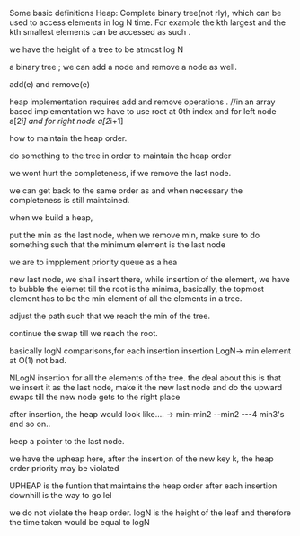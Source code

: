 Some basic definitions 
Heap: Complete binary tree(not rly), which can be used to access elements in log N time. For example the kth largest and the kth smallest elements can be accessed as such . 

we have the height of a tree to be atmost log N

a binary tree ; we can add a node and remove a node as well.

add(e) and remove(e)

heap implementation requires add and remove operations .
//in an array based implementation
we have to use root at 0th index 
and for left node a[2*i] and for right node a[2*i+1]

how to maintain the heap order.

do something to the tree in order to maintain the heap order

we wont hurt the completeness, if we remove the last node.

we can get back to the same order as and when necessary
the completeness is still maintained.


when we build a heap,

put the min as the last node, when we remove min, make sure to do something such that the minimum element is the last node

we are to impplement priority queue as a hea

new last node, we shall insert there,
while insertion of the element, we have to bubble the elemet till the root is the minima, basically, the topmost element has to be the min element of all the elements in a tree.

adjust the path such that we reach the min of the tree.

continue the swap till we reach the root.

basically logN comparisons,for each insertion 
insertion LogN-> min element at O(1)
not bad.

NLogN insertion for all the elements of the tree.
the deal about this is that we insert it as the last node,
make it the new last node and do the upward swaps till the new node gets to the right place

after insertion, the heap would look like....
-> min-min2 --min2 ---4 min3's and so on..

keep a pointer to the last node.

we have the upheap here, after the insertion of the new key k, the heap order priority may be violated


UPHEAP is the funtion that maintains the heap order after each insertion
downhill is the way to go lel

we do not violate the heap order.
logN is the height of the leaf and therefore the time taken would be equal to logN

